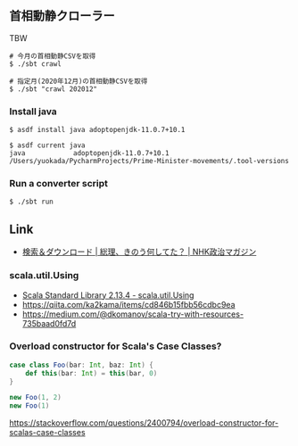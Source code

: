 ## 首相動静クローラー
TBW

```shell
# 今月の首相動静CSVを取得
$ ./sbt crawl

# 指定月(2020年12月)の首相動静CSVを取得
$ ./sbt "crawl 202012"
```

[comment]: <> (see: [Linux 【 nkf, iconv 】 文字＆改行コード変換 \- Qiita]&#40;https://qiita.com/r18j21/items/78d8501888839b13c770&#41;)

### Install java

```
$ asdf install java adoptopenjdk-11.0.7+10.1

$ asdf current java
java            adoptopenjdk-11.0.7+10.1 /Users/yuokada/PycharmProjects/Prime-Minister-movements/.tool-versions
```

### Run a converter script

```
$ ./sbt run
```

## Link
- [検索＆ダウンロード \| 総理、きのう何してた？ \| NHK政治マガジン](https://www.nhk.or.jp/politics/souri/search/index.html)

### scala.util.Using

- [Scala Standard Library 2\.13\.4 \- scala\.util\.Using](https://www.scala-lang.org/api/current/scala/util/Using$.html)
- https://qiita.com/ka2kama/items/cd846b15fbb56cdbc9ea
- https://medium.com/@dkomanov/scala-try-with-resources-735baad0fd7d

### Overload constructor for Scala's Case Classes?

```scala
case class Foo(bar: Int, baz: Int) {
    def this(bar: Int) = this(bar, 0)
}

new Foo(1, 2)
new Foo(1)
```
https://stackoverflow.com/questions/2400794/overload-constructor-for-scalas-case-classes
